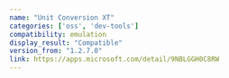 ```yaml
---
name: "Unit Conversion XT"
categories: ['oss', 'dev-tools']
compatibility: emulation
display_result: "Compatible"
version_from: "1.2.7.0"
link: https://apps.microsoft.com/detail/9NBLGGH0C8RW
---
```

